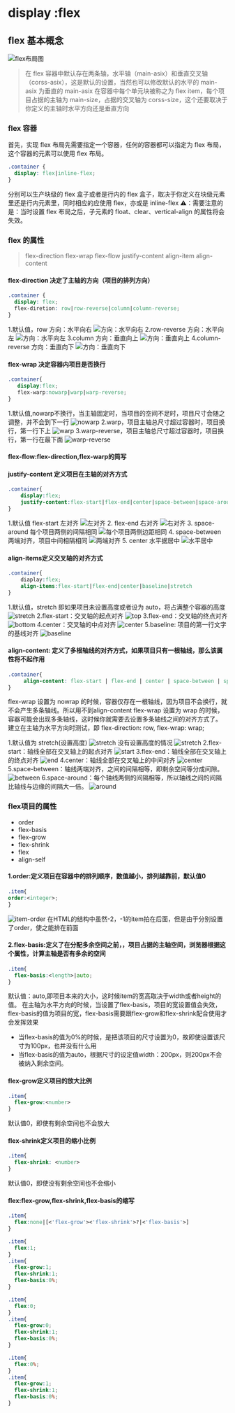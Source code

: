 # display :flex

## flex 基本概念

![flex布局图](image/display_flex.png)

> 在 flex 容器中默认存在两条轴，水平轴（main-asix）和垂直交叉轴（corss-asix），这是默认的设置，当然也可以修改默认的水平的 main-asix 为垂直的 main-asix
> 在容器中每个单元块被称之为 flex item，每个项目占据的主轴为 main-size，占据的交叉轴为 corss-size，这个还要取决于你定义的主轴时水平方向还是垂直方向

### flex 容器

首先，实现 flex 布局先需要指定一个容器，任何的容器都可以指定为 flex 布局，这个容器的元素可以使用 flex 布局。

```css
.container {
  display: flex|inline-flex;
}
```

分别可以生产块级的 flex 盒子或者是行内的 flex 盒子，取决于你定义在块级元素里还是行内元素里，同时相应的应使用 flex，亦或是 inline-flex
⚠️：需要注意的是：当时设置 flex 布局之后，子元素的 float、clear、vertical-align 的属性将会失效。

### flex 的属性

> flex-direction
> flex-wrap
> flex-flow
> justify-content
> align-item
> align-content

#### flex-direction 决定了主轴的方向（项目的排列方向）

```css
.container {
  display: flex;
  flex-diretion: row|row-reverse|column|column-reverse;
}
```

1.默认值，row 方向：水平向右
![方向：水平向右](image/row.png)
2.row-reverse 方向：水平向左
![方向：水平向左](image/row-reverse.png)
3.column 方向：垂直向上
![方向：垂直向上](image/column.png)
4.column-reverse 方向：垂直向下
![方向：垂直向下](image/column-reverse.png)

#### flex-wrap 决定容器内项目是否换行

 ```css
.container{
    display:flex;
    flex-warp:nowarp|warp|warp-reverse;
}
 ```

 1.默认值,nowarp不换行，当主轴固定时，当项目的空间不足时，项目尺寸会随之调整，并不会到下一行
![nowarp](image/nowarp.png)
 2.warp，项目主轴总尺寸超过容器时，项目换行，第一行下上
 ![warp](image/warp.png)
 3.warp-reverse，项目主轴总尺寸超过容器时，项目换行，第一行在最下面
 ![warp-reverse](image/warp-reverse.png)

#### flex-flow:flex-direction,flex-warp的简写

#### justify-content 定义项目在主轴的对齐方式

```css
.container{
    display:flex;
    justify-content:flex-start|flex-end|center|space-between|space-around
}
```

1.默认值 flex-start 左对齐
![左对齐](image/flex-start.png)
2. flex-end 右对齐
![右对齐](image/flex-end.png)
3. space-around 每个项目两侧的间隔相同
![每个项目两侧边距相同](image/space-around.png)
4. space-between 两端对齐，项目中间相隔相同
![两端对齐](image/space-between.png)
5. center 水平据居中
![水平居中](image/center.png)

#### align-items定义交叉轴的对齐方式

```css
.container{
    diaplay:flex;
    align-items:flex-start|flex-end|center|baseline|stretch
}
```

1.默认值，stretch 即如果项目未设置高度或者设为 auto，将占满整个容器的高度
![stretch](image/stretch.png)
2.flex-start：交叉轴的起点对齐
![top](image/top.png)
3.flex-end：交叉轴的终点对齐
![bottom](image/bottom.png)
4.center：交叉轴的中点对齐
![center](image/align-center.png)
5.baseline: 项目的第一行文字的基线对齐
![baseline](image/baseline.png)

#### align-content: 定义了多根轴线的对齐方式，如果项目只有一根轴线，那么该属性将不起作用

```css
.container{
     align-content: flex-start | flex-end | center | space-between | space-around | stretch;
}
```

flex-wrap 设置为 nowrap 的时候，容器仅存在一根轴线，因为项目不会换行，就不会产生多条轴线。所以用不到align-content
flex-wrap 设置为 wrap 的时候，容器可能会出现多条轴线，这时候你就需要去设置多条轴线之间的对齐方式了。
建立在主轴为水平方向时测试，即 flex-direction: row, flex-wrap: wrap;

1.默认值为 stretch(设置高度)
![stretch](image/align-content-stretch.png)
没有设置高度的情况
![stretch](image/align-content-stretch1.png)
2.flex-start：轴线全部在交叉轴上的起点对齐
![start](image/align-content-start.png)
3.flex-end：轴线全部在交叉轴上的终点对齐
![end](image/align-content-end.png)
4.center：轴线全部在交叉轴上的中间对齐
![center](image/align-content-center.png)
5.space-between：轴线两端对齐，之间的间隔相等，即剩余空间等分成间隙。
![between](image/align-content-between.png)
6.space-around：每个轴线两侧的间隔相等，所以轴线之间的间隔比轴线与边缘的间隔大一倍。
![around](image/align-content-around.png)

### flex项目的属性

- order
- flex-basis
- flex-grow
- flex-shrink
- flex
- align-self

#### 1.order:定义项目在容器中的排列顺序，数值越小，排列越靠前，默认值0

```css
.item{
order:<integer>;
}
```

![item-order](image/order.png)
在HTML的结构中虽然-2，-1的item拍在后面，但是由于分别设置了order，使之能排在前面

#### 2.flex-basis:定义了在分配多余空间之前，，项目占据的主轴空间，浏览器根据这个属性，计算主轴是否有多余的空间

```css
.item{
  flex-basis:<length>|auto;
}
```

默认值：auto,即项目本来的大小，这时候item的宽高取决于width或者height的值。
在主轴为水平方向的时候，当设置了flex-basis，项目的宽设置值会失效，flex-basis的值为项目的宽，flex-basis需要跟flex-grow和flex-shrink配合使用才会发挥效果

- 当flex-basis的值为0%的时候，是把该项目的尺寸设置为0，故即使设置该尺寸为100px，也并没有什么用
- 当flex-basis的值为auto，根据尺寸的设定值width：200px，则200px不会被纳入剩余空间。

#### flex-grow定义项目的放大比例

```css
.item{
  flex-grow:<number>
}
```

默认值0，即使有剩余空间也不会放大

#### flex-shrink定义项目的缩小比例

```css
.item{
  flex-shrink: <number>
}
```

默认值0，即使没有剩余空间也不会缩小

#### flex:flex-grow,flex-shrink,flex-basis的缩写

```css
.item{
  flex:none|[<'flex-grow'><'flex-shrink'>?|<'flex-basis'>]
}
```

```css
.item{
  flex:1;
}
.item{
  flex-grow:1;
  flex-shrink:1;
  flex-basis:0%;
}
```

```css
.item{
  flex:0;
}
.item{
  flex-grow:0;
  flex-shrink:1;
  flex-basis:0%;
}
```

```css
.item{
  flex:0%;
}
.item{
  flex-grow:1;
  flex-shrink:1;
  flex-basis:0%;
}
```
